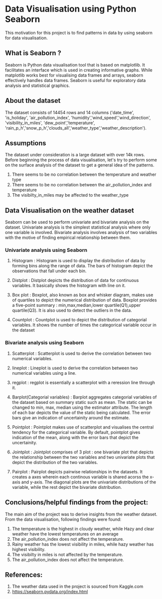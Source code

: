 
# Data Visualisation using Python Seaborn

This motivation for this project is to find patterns in data by using seaborn for data visualisation.

## What is Seaborn ?

 Seaborn is Python data visualisation tool that is based on matplotlib. It facilitates an interface which is used in creating informative graphs. While matplotlib works best for visualising data frames and arrays, seaborn effectively handles data frames. Seaborn is useful for exploratory data analysis and statistical graphics.

## About the dataset
 
 The dataset consists of 14454 rows and 14 columns ('date_time', 'is_holiday', 'air_pollution_index', 'humidity','wind_speed','wind_direction', 'visibility_in_miles', 'dew_point','temperature', 'rain_p_h','snow_p_h','clouds_all','weather_type','weather_description'). 

## Assumptions
 The dataset under consideration is a large dataset with over 14k rows. Before beginning the process of data visualisation, let's try to perform some on the surface analysis of the dataset to get a general idea of the patterns.
 1. There seems to be no correlation between the temperature and weather type
 2. There seems to be no correlation between the air_pollution_index and temperature
 3. The visibilty_in_miles may be affected to the weather_type


## Data Visualisation on the weather dataset
 Seaborn can be used to perform univariate and bivariate analysis on the dataset. Univariate analysis is the simplest statistical analysis where only one variable is involved. Bivariate analysis involves analysis of two variables with the motive of finding empirical relationship between them.

 ### Univariate analysis using Seaborn
  1. Histogram : Histogram is used to display the distribution of data by forming bins along the range of data. The bars of histogram depict the observations that fall under each bin.

  2. Distplot : Distplot depicts the distribution of data for continuous variables. It basically shows the histogram with line on it.

  3. Box plot : Boxplot, also known as box and whisker diagram, makes use of quartiles to depict the numerical distribution of data. Boxplot provides a five-point summary : min,max,median,lower quartile(Q1),upper quartile(Q3). It is also used to detect the outliers in the data.

  4. Countplot : Countplot is used to depict the distribution of categorial variables. It shows the number of times the categorical variable occur in the dataset

 ### Bivariate analysis using Seaborn

 1. Scatterplot  : Scatterplot is used to derive the correlation between two numerical variables.

 2. lineplot : Lineplot is used to derive the correlation between two numerical variables using a line.

 3. regplot : regplot is essentially a scatterplot with a reression line through it.

 4. Barplot(Categorial variables) : Barplot aggregates categorial variables of the dataset based on summary static such as mean. The static can be changed to min, max, median using the estimator attribute. The length of each bar depicts the value of the static being calculated. The error bars give an indication of uncertainity around the estimate.

 5. Pointplot : Pointplot makes use of scatterplot and visualises the central tendency for the categorical variable. By default, pointplot gives indication of the mean, along with the error bars that depict the uncertainity.

 6. Jointplot : Jointplot comprises of 3 plot : one bivariate plot that depicts the relationship between the two variables and two univariate plots that depict the distribution of the two variables.

 7. Pairplot : Pairplot depicts pairwise relationships in the datasets. It creates a axes wherein each continous variable is shared acorss the x-axis and y-axis. The diagonal plots are the univariate distributions of the variable, while the rest depict the bivariate distribution.

## Conclusions/helpful findings from the project:
 The main aim of the project was to derive insights from the weather dataset. From the data visualisation, following findings were found:
 1. The temperature is the highest in cloudy weather, while Hazy and clear weather have the lowest temperatures on an average
 2. The air_pollution_index does not affect the temperature.
 3. Rainy weather has the lowest visibility in miles, while hazy weather has highest visibility.
 4. The visibilty in miles is not affected by the temperature.
 5. The air_pollution_index does not affect the temperature.

## References:

 1. The weather data used in the project is sourced from Kaggle.com
 2. https://seaborn.pydata.org/index.html


